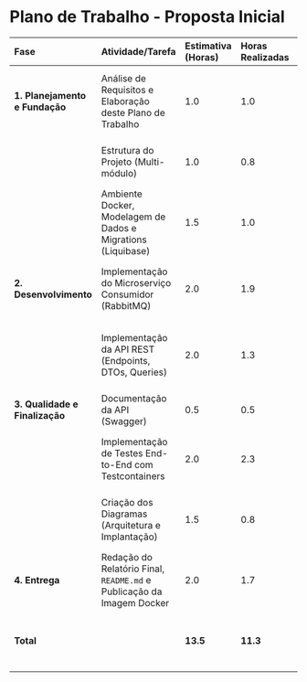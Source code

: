 # Plano de Trabalho - Proposta Inicial

| Fase                           | Atividade/Tarefa                                                      | Estimativa (Horas) | Horas Realizadas | Status    | Observações                                                        |
|:-------------------------------|:----------------------------------------------------------------------|:-------------------|:-----------------|:----------|:-------------------------------------------------------------------|
| **1. Planejamento e Fundação** | Análise de Requisitos e Elaboração deste Plano de Trabalho            | 1.0                | 1.0              | Concluído | Primeira entrega do desafio, alinhando escopo e atividades.        |
|                                | Estrutura do Projeto (Multi-módulo)                                   | 1.0                | 0.8              | Concluído | Definição da arquitetura e setup inicial do repositório.           |
|                                | Ambiente Docker, Modelagem de Dados e Migrations (Liquibase)          | 1.5                | 1.0              | Concluído | Configuração do docker-compose e versionamento da base de dados.   |
| **2. Desenvolvimento**         | Implementação do Microserviço Consumidor (RabbitMQ)                   | 2.0                | 1.9              | Concluído | Lógica de consumo, processamento e persistência dos pedidos.       |
|                                | Implementação da API REST (Endpoints, DTOs, Queries)                  | 2.0                | 1.3              | Concluído | Criação de todos os endpoints solicitados para consulta dos dados. |
| **3. Qualidade e Finalização** | Documentação da API (Swagger)                                         | 0.5                | 0.5              | Concluído | Documentação automática da API.                                    |
|                                | Implementação de Testes End-to-End com Testcontainers                 | 2.0                | 2.3              | Concluído | Validar o fluxo completo: publicação na fila e consulta via API.   |
|                                | Criação dos Diagramas (Arquitetura e Implantação)                     | 1.5                | 0.8              | Concluído | Desenvolver os diagramas solicitados para o relatório técnico.     |
| **4. Entrega**                 | Redação do Relatório Final, `README.md` e Publicação da Imagem Docker | 2.0                | 1.7              | Concluído | Finalizar toda a documentação e artefatos de entrega do projeto.   |
| **Total**                      |                                                                       | **13.5**           | **11.3**         |           | Plano de trabalho para execução do desafio em 2 dias.              |